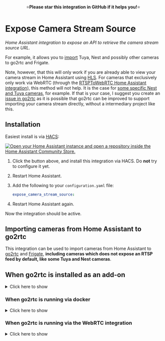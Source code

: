 <p align="center">
⭐<b>Please star this integration in GitHub if it helps you!</b>⭐
</p>

# Expose Camera Stream Source

_Home Assistant integration to expose an API to retrieve the camera stream source URL._

For example, it allows you to [import](#importing-cameras-from-home-assistant-to-go2rtc-and-frigate) Tuya, Nest and possibly other cameras to go2rtc and Frigate.

Note, however, that this will only work if you are already able to view your camera stream in Home Assistant using [HLS](https://www.home-assistant.io/integrations/stream/). For cameras that exclusively only work via WebRTC (through the [RTSPToWebRTC Home Assistant integration](https://www.home-assistant.io/integrations/rtsp_to_webrtc/)), this method will not help. It is the case for [some specific Nest and Tuya cameras](https://github.com/felipecrs/hass-expose-camera-stream-source/issues/5), for example. If that is your case, I suggest you create an [issue in go2rtc](https://github.com/AlexxIT/go2rtc/issues) as it is possible that go2rtc can be improved to support importing your camera stream directly, without a intermediary project like this.

## Installation

Easiest install is via [HACS](https://hacs.xyz/):

[![Open your Home Assistant instance and open a repository inside the Home Assistant Community Store.](https://my.home-assistant.io/badges/hacs_repository.svg)](https://my.home-assistant.io/redirect/hacs_repository/?owner=felipecrs&repository=hass-expose-camera-stream-source&category=integration)

1. Click the button above, and install this integration via HACS. Do **not** try to configure it yet.
2. Restart Home Assistant.
3. Add the following to your `configuration.yaml` file:

    ```yaml
    expose_camera_stream_source:
    ```
4. Restart Home Assistant again.

Now the integration should be active.

## Importing cameras from Home Assistant to go2rtc

This integration can be used to import cameras from Home Assistant to [go2rtc](https://github.com/alexxit/go2rtc) and [Frigate](https://github.com/blakeblackshear/frigate), **including cameras which does not expose an RTSP feed by default, like some Tuya and Nest cameras**.

## When go2rtc is installed as an add-on

<details>
  <summary>Click here to show</summary>

If you are running go2rtc as an add-on in Home Assistant, the process is a little simpler (if not, check [here](#when-go2rtc-is-running-via-docker)). Here's an example of the go2rtc configuration:

```yaml
# go2rtc.yaml

streams:
  my_camera:
    - echo:bash /config/custom_components/expose_camera_stream_source/get_stream.sh camera.my_camera
```

Where `camera.my_camera` is the Home Assistant entity ID for the camera that you want to import the stream from.

The `get_stream.sh` script is included by this integration. You can use it to get the stream source URL for any camera in Home Assistant from inside of any add-on.

Then, you can consume your go2rtc's `my_camera` stream in other applications like Frigate or other NVRs:

- `rtsp://192.168.1.10:8554/my_camera`

Where `192.168.1.10` is the IP which you can access the go2rtc interfaces (for add-on users it's the same IP as your Home Assistant).

> **Tip:** Try to first play the RTSP link above in VLC before adding to Frigate or other NVRs, to ensure everything is working up to this point.

</details>

### When go2rtc is running via docker

<details>
  <summary>Click here to show</summary>

When go2rtc is not running as a Home Assistant add-on, you need to prepare a script and mount it to the go2rtc container. Here is how the script should look like:

```bash
#!/usr/bin/env bash

set -eu

HA_TOKEN="${HA_TOKEN:?"HA_TOKEN is not set, make sure to have this environment variable set with your Home Assisant long-lived token."}"
entity_id="${1}"

exec curl -fsSL -H "Authorization: Bearer ${HA_TOKEN}" "http://192.168.1.10:8123/api/camera_stream_source/${entity_id}"
```

Where `192.168.1.10` is your Home Assistant's IP address.

Paste the content above in a file named `get_ha_stream.sh`. For this example, we will store the file at your home folder (`~/get_ha_stream.sh`). Then give it execution permission with the following command:

```console
chmod +x ~/get_ha_stream.sh
```

You will also need a long-lived access token from Home Assistant. To generate one:

1. Go to your Home Assistant profile page: [![Open your Home Assistant instance and show your Home Assistant user's profile.](https://my.home-assistant.io/badges/profile.svg)](https://my.home-assistant.io/redirect/profile/)
2. Scroll down to _Long-Lived Access Token_, and click in _Create Token_.
3. Give it a name, like `go2rtc` and press _Ok_.
4. Copy your generated access token and save it. We will need it soon.

Now, you need to make sure the script you created earlier is mounted in the go2rtc container, and your token is added as the `HA_TOKEN` environment variable. If you use Docker Compose, you just need to add something like the below in your configuration:

```diff
# docker-compose.yaml

services:
  go2rtc:
    image: alexxit/go2rtc
    network_mode: host
    restart: always
    volumes:
      - "~/go2rtc.yaml:/config/go2rtc.yaml"
+     - "~/get_ha_stream.sh:/config/get_ha_stream.sh"
+   environment:
+     HA_TOKEN: paste-your-token-here
```

And here is an example of the go2rtc configuration:

```yaml
# go2rtc.yaml

streams:
  my_camera:
    - echo:/config/get_ha_stream.sh camera.my_camera
```

Where `camera.my_camera` is the Home Assistant entity ID for the camera that you want to import the stream from.

Then, you can consume your go2rtc's `my_camera` stream in other applications like Frigate or other NVRs:

- `rtsp://192.168.1.10:8554/my_camera`

Where `192.168.1.10` is the IP which you can access the go2rtc interfaces (for add-on users it's the same IP as your Home Assistant).

> **Tip:** Try to first play the RTSP link above in VLC before adding to Frigate or other NVRs, to ensure everything is working up to this point.

</details>

### When go2rtc is running via the WebRTC integration

<details>
  <summary>Click here to show</summary>

When go2rtc is not running as a Home Assistant add-on neither via an add-on, but as part of the WebRTC integration, you need to prepare a script in your `/config` folder.

First, you will need a long-lived access token from Home Assistant. To generate one:

1. Go to your Home Assistant profile page: [![Open your Home Assistant instance and show your Home Assistant user's profile.](https://my.home-assistant.io/badges/profile.svg)](https://my.home-assistant.io/redirect/profile/)
2. Scroll down to _Long-Lived Access Token_, and click in _Create Token_.
3. Give it a name, like `go2rtc` and press _Ok_.
4. Copy your generated access token and save it. We will need it soon.

Then, you can create the script. Here is how the script should look like:

```bash
#!/usr/bin/env bash

set -eu

HA_TOKEN="<put your long-lived access token here>"
entity_id="${1}"

exec curl -fsSL -H "Authorization: Bearer ${HA_TOKEN}" "http://127.0.0.1:8123/api/camera_stream_source/${entity_id}"
```

Paste the content above in a file named `get_ha_stream.sh`, and place it in Home Assistant's `/config` folder. Do not forget to put your long-lived access token in the script's placeholder.

Then, give it execution permission with the following command:

```console
chmod +x ~/get_ha_stream.sh
```

And here is an example of the go2rtc configuration:

```yaml
# go2rtc.yaml

streams:
  my_camera:
    - echo:/config/get_ha_stream.sh camera.my_camera
```

Where `camera.my_camera` is the Home Assistant entity ID for the camera that you want to import the stream from.

Then, you can consume your go2rtc's `my_camera` stream in other applications like Frigate or other NVRs:

- `rtsp://192.168.1.10:8554/my_camera`

Where `192.168.1.10` is the IP which you can access the go2rtc interfaces (for add-on users it's the same IP as your Home Assistant).

> **Tip:** Try to first play the RTSP link above in VLC before adding to Frigate or other NVRs, to ensure everything is working up to this point.

</details>
